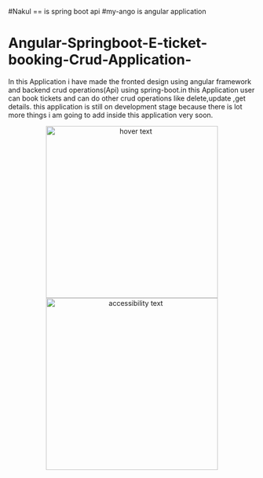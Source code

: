 #Nakul == is spring boot api 
#my-ango is angular application
# Angular-Springboot-E-ticket-booking-Crud-Application-
In this Application i have made the fronted design using angular framework and backend crud operations(Api)  using spring-boot.in this Application user can book tickets and can do other crud operations like delete,update ,get details. this application is still on development stage because there is lot more things i am going to add inside this application very soon.
<p align="center">
  <img src="Angular-Springboot-E-ticket-booking-Crud-Application-/ApplicationScreenshots_images/Screenshot (989).png" width="350" title="hover text">
  <img src="master/ApplicationScreenshots_images/Screenshot (990).png
" width="350" alt="accessibility text">
</p>
